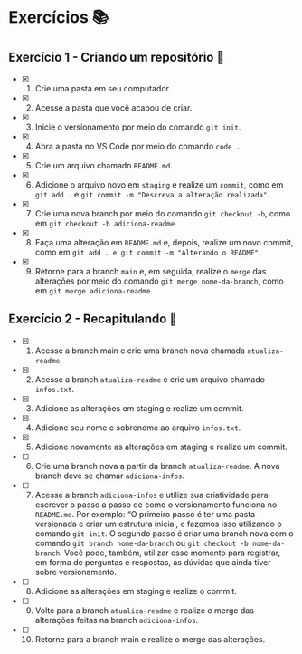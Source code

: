 # Exercícios :books:

## Exercício 1 - Criando um repositório 🎯

- [x] 1. Crie uma pasta em seu computador.
- [x] 2. Acesse a pasta que você acabou de criar.
- [x] 3. Inicie o versionamento por meio do comando `git init`.
- [x] 4. Abra a pasta no VS Code por meio do comando `code .`
- [x] 5. Crie um arquivo chamado `README.md`.
- [x] 6. Adicione o arquivo novo em `staging` e realize um `commit`, como em `git add .` e `git commit -m "Descreva a alteração realizada"`.
- [x] 7. Crie uma nova branch por meio do comando `git checkout -b`, como em `git checkout -b adiciona-readme`
- [x] 8. Faça uma alteração em `README.md` e, depois, realize um novo commit, como em `git add . e git commit -m "Alterando o README"`.
- [x] 9. Retorne para a branch `main` e, em seguida, realize o `merge` das alterações por meio do comando `git merge nome-da-branch`, como em `git merge adiciona-readme`.

## Exercício 2 - Recapitulando 🎯

- [x] 1. Acesse a branch main e crie uma branch nova chamada `atualiza-readme`.
- [x] 2. Acesse a branch `atualiza-readme` e crie um arquivo chamado `infos.txt`.
- [x] 3. Adicione as alterações em staging e realize um commit.
- [x] 4. Adicione seu nome e sobrenome ao arquivo `infos.txt`.
- [x] 5. Adicione novamente as alterações em staging e realize um commit.
- [ ] 6. Crie uma branch nova a partir da branch `atualiza-readme`. A nova branch deve se chamar `adiciona-infos`.
- [ ] 7. Acesse a branch `adiciona-infos` e utilize sua criatividade para escrever o passo a passo de como o versionamento funciona no `README.md`. Por exemplo: “O primeiro passo é ter uma pasta versionada e criar um estrutura inicial, e fazemos isso utilizando o comando `git init`. O segundo passo é criar uma branch nova com o comando `git branch nome-da-branch` ou `git checkout -b nome-da-branch`. Você pode, também, utilizar esse momento para registrar, em forma de perguntas e respostas, as dúvidas que ainda tiver sobre versionamento.
- [ ] 8. Adicione as alterações em staging e realize o commit.
- [ ] 9. Volte para a branch `atualiza-readme` e realize o merge das alterações feitas na branch `adiciona-infos`.
- [ ] 10. Retorne para a branch main e realize o merge das alterações.
